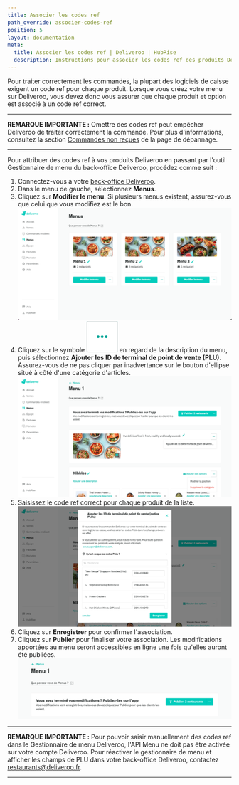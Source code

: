```yaml
---
title: Associer les codes ref
path_override: associer-codes-ref
position: 5
layout: documentation
meta:
  title: Associer les codes ref | Deliveroo | HubRise
  description: Instructions pour associer les codes ref des produits Deliveroo avec d'autres applications après avoir connecté votre logiciel de caisse avec HubRise. Connectez vos applications et synchronisez vos données.
---
```


Pour traiter correctement les commandes, la plupart des logiciels de caisse exigent un code ref pour chaque produit. Lorsque vous créez votre menu sur Deliveroo, vous devez donc vous assurer que chaque produit et option est associé à un code ref correct.

---

**REMARQUE IMPORTANTE :** Omettre des codes ref peut empêcher Deliveroo de traiter correctement la commande. Pour plus d'informations, consultez la section [Commandes non reçues](/apps/deliveroo/troubleshooting#orders-not-received) de la page de dépannage.

---

Pour attribuer des codes ref à vos produits Deliveroo en passant par l'outil Gestionnaire de menu du back-office Deliveroo, procédez comme suit :

1. Connectez-vous à votre [back-office Deliveroo](https://restaurant-hub.deliveroo.net).
1. Dans le menu de gauche, sélectionnez **Menus**.
1. Cliquez sur **Modifier le menu**. Si plusieurs menus existent, assurez-vous que celui que vous modifiez est le bon. ![Back-office Deliveroo](./images/008-2x-deliveroo-back-office.png)
1. Cliquez sur le symbole <InlineImage width="24" height="24">![Triple dot icon](../images/triple-dot.png)</InlineImage> en regard de la description du menu, puis sélectionnez **Ajouter les ID de terminal de point de vente (PLU)**. Assurez-vous de ne pas cliquer par inadvertance sur le bouton d'ellipse situé à côté d'une catégorie d'articles. ![Page d'édition de menu de Deliveroo](./images/009-deliveroo-edit-menu-page.png)
1. Saisissez le code ref correct pour chaque produit de la liste.![Fenêtre pop-up Deliveroo Ajouter des PLU](./images/010-deliveroo-add-plus.png)
1. Cliquez sur **Enregistrer** pour confirmer l'association.
1. Cliquez sur **Publier** pour finaliser votre association. Les modifications apportées au menu seront accessibles en ligne une fois qu'elles auront été publiées. ![Bouton de publication du menu Deliveroo](./images/012-deliveroo-publish-menu.png)

---

**REMARQUE IMPORTANTE :** Pour pouvoir saisir manuellement des codes ref dans le Gestionnaire de menu Deliveroo, l'API Menu ne doit pas être activée sur votre compte Deliveroo. Pour réactiver le gestionnaire de menu et afficher les champs de PLU dans votre back-office Deliveroo, contactez restaurants@deliveroo.fr.

---
